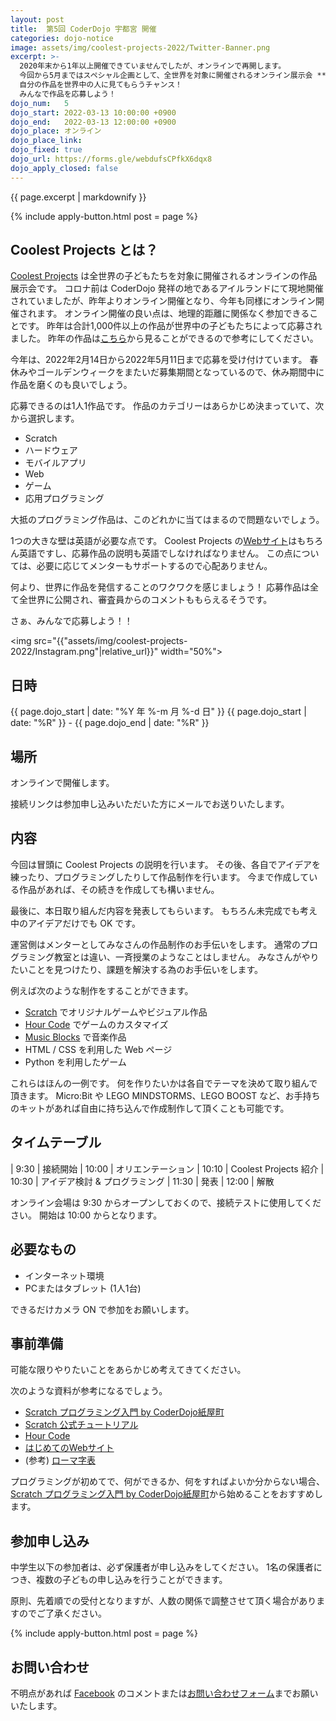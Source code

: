 ```yaml
---
layout: post
title:  第5回 CoderDojo 宇都宮 開催
categories: dojo-notice
image: assets/img/coolest-projects-2022/Twitter-Banner.png
excerpt: >-
  2020年末から1年以上開催できていませんでしたが、オンラインで再開します。
  今回から5月まではスペシャル企画として、全世界を対象に開催されるオンライン展示会 **[Coolest Projects](https://online.coolestprojects.org/) への応募をめざして** アイデアを考えたりプログラミングしたりします。<br>
  自分の作品を世界中の人に見てもらうチャンス！
  みんなで作品を応募しよう！
dojo_num:   5
dojo_start: 2022-03-13 10:00:00 +0900
dojo_end:   2022-03-13 12:00:00 +0900
dojo_place: オンライン
dojo_place_link:
dojo_fixed: true
dojo_url: https://forms.gle/webdufsCPfkX6dqx8
dojo_apply_closed: false
---
```


{{ page.excerpt | markdownify }}

{% include apply-button.html post = page %}

## Coolest Projects とは？

[Coolest Projects](https://online.coolestprojects.org/) は全世界の子どもたちを対象に開催されるオンラインの作品展示会です。
コロナ前は CoderDojo 発祥の地であるアイルランドにて現地開催されていましたが、昨年よりオンライン開催となり、今年も同様にオンライン開催されます。
オンライン開催の良い点は、地理的距離に関係なく参加できることです。
昨年は合計1,000件以上の作品が世界中の子どもたちによって応募されました。
昨年の作品は[こちら](https://online.coolestprojects.org/events/cp-2021/gallery)から見ることができるので参考にしてください。

今年は、2022年2月14日から2022年5月11日まで応募を受け付けています。
春休みやゴールデンウィークをまたいだ募集期間となっているので、休み期間中に作品を磨くのも良いでしょう。

応募できるのは1人1作品です。
作品のカテゴリーはあらかじめ決まっていて、次から選択します。

- Scratch
- ハードウェア
- モバイルアプリ
- Web
- ゲーム
- 応用プログラミング

大抵のプログラミング作品は、このどれかに当てはまるので問題ないでしょう。

1つの大きな壁は英語が必要な点です。
Coolest Projects の[Webサイト](https://online.coolestprojects.org/)はもちろん英語ですし、応募作品の説明も英語でしなければなりません。
この点については、必要に応じてメンターもサポートするので心配ありません。

何より、世界に作品を発信することのワクワクを感じましょう！
応募作品は全て全世界に公開され、審査員からのコメントももらえるそうです。

さぁ、みんなで応募しよう！！

<img src="{{"assets/img/coolest-projects-2022/Instagram.png"|relative_url}}" width="50%">

## 日時

{{ page.dojo_start | date: "%Y 年 %-m 月 %-d 日" }}
{{ page.dojo_start | date: "%R" }} - {{ page.dojo_end | date: "%R" }}


## 場所

オンラインで開催します。

接続リンクは参加申し込みいただいた方にメールでお送りいたします。


## 内容

今回は冒頭に Coolest Projects の説明を行います。
その後、各自でアイデアを練ったり、プログラミングしたりして作品制作を行います。
今まで作成している作品があれば、その続きを作成しても構いません。

最後に、本日取り組んだ内容を発表してもらいます。
もちろん未完成でも考え中のアイデアだけでも OK です。

運営側はメンターとしてみなさんの作品制作のお手伝いをします。
通常のプログラミング教室とは違い、一斉授業のようなことはしません。
みなさんがやりたいことを見つけたり、課題を解決する為のお手伝いをします。

例えば次のような制作をすることができます。

* [Scratch][] でオリジナルゲームやビジュアル作品
* [Hour Code][] でゲームのカスタマイズ
* [Music Blocks][] で音楽作品
* HTML / CSS を利用した Web ページ
* Python を利用したゲーム

これらはほんの一例です。
何を作りたいかは各自でテーマを決めて取り組んで頂きます。
Micro:Bit や LEGO MINDSTORMS、LEGO BOOST など、お手持ちのキットがあれば自由に持ち込んで作成制作して頂くことも可能です。


## タイムテーブル

|  9:30 | 接続開始
| 10:00 | オリエンテーション
| 10:10 | Coolest Projects 紹介
| 10:30 | アイデア検討 & プログラミング
| 11:30 | 発表
| 12:00 | 解散

オンライン会場は 9:30 からオープンしておくので、接続テストに使用してください。
開始は 10:00 からとなります。


## 必要なもの

* インターネット環境
* PCまたはタブレット (1人1台)

できるだけカメラ ON で参加をお願いします。


## 事前準備

可能な限りやりたいことをあらかじめ考えてきてください。

次のような資料が参考になるでしょう。

* [Scratch プログラミング入門 by CoderDojo紙屋町][Kamiya-cho PDF]
* [Scratch 公式チュートリアル][Scratch Tutorial]
* [Hour Code][]
* [はじめてのWebサイト](http://www.coderdojo-hiroshima.com/My_first_website_ja.pdf)
* (参考) [ローマ字表](https://happylilac.net/roman-hyo2.pdf)

プログラミングが初めてで、何ができるか、何をすればよいか分からない場合、[Scratch プログラミング入門 by CoderDojo紙屋町][Kamiya-cho PDF]から始めることをおすすめします。

[Scratch]: https://scratch.mit.edu/
[Scratch Desktop]: https://scratch.mit.edu/download
[Scratch Tutorial]: https://scratch.mit.edu/ideas
[Hour Code]: https://hourofcode.com/jp/learn
[Music Blocks]: https://musicblocks.sugarlabs.org/
[Kamiya-cho PDF]: https://www.coderdojo-hiroshima.com/wp-content/uploads/2019/01/coderdojo-kamiyacho-beginner.pdf


## 参加申し込み

中学生以下の参加者は、必ず保護者が申し込みをしてください。
1名の保護者につき、複数の子どもの申し込みを行うことができます。

原則、先着順での受付となりますが、人数の関係で調整させて頂く場合がありますのでご了承ください。

{% include apply-button.html post = page %}


## お問い合わせ

不明点があれば [Facebook](https://www.facebook.com/coderdojo.utsunomiya) のコメントまたは[お問い合わせフォーム](https://forms.gle/Rv3RbKozkdJjM8bS9)までお願いいたします。
